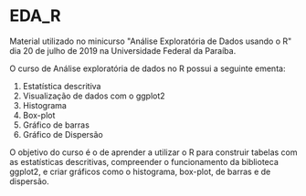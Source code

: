 # EDA_R

Material utilizado no minicurso "Análise Exploratória de Dados usando o R" dia 20 de julho de 2019 na Universidade Federal da Paraíba.

O curso de Análise exploratória de dados no R possui a seguinte ementa:
1. Estatística descritiva
2. Visualização de dados com o ggplot2
3. Histograma
4. Box-plot
5. Gráfico de barras
6. Gráfico de Dispersão

O objetivo do curso é o de aprender a utilizar o R para construir tabelas com as estatísticas descritivas, compreender o funcionamento da biblioteca ggplot2, e criar gráficos  como o histograma, box-plot, de barras e de dispersão. 